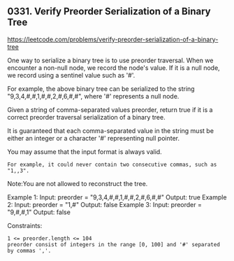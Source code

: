 ## 0331. Verify Preorder Serialization of a Binary Tree

https://leetcode.com/problems/verify-preorder-serialization-of-a-binary-tree

One way to serialize a binary tree is to use preorder traversal. When we encounter a non-null node, we record the node's value. If it is a null node, we record using a sentinel value such as '#'.

For example, the above binary tree can be serialized to the string "9,3,4,#,#,1,#,#,2,#,6,#,#", where '#' represents a null node.

Given a string of comma-separated values preorder, return true if it is a correct preorder traversal serialization of a binary tree.

It is guaranteed that each comma-separated value in the string must be either an integer or a character '#' representing null pointer.

You may assume that the input format is always valid.

    For example, it could never contain two consecutive commas, such as "1,,3".

Note:You are not allowed to reconstruct the tree.

Example 1:
Input: preorder = "9,3,4,#,#,1,#,#,2,#,6,#,#"
Output: true
Example 2:
Input: preorder = "1,#"
Output: false
Example 3:
Input: preorder = "9,#,#,1"
Output: false

Constraints:

    1 <= preorder.length <= 104
    preorder consist of integers in the range [0, 100] and '#' separated by commas ','.
